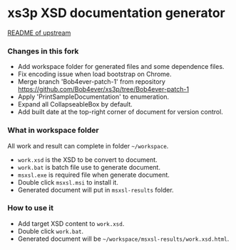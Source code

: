 # xs3p XSD documentation generator
[README of upstream](https://github.com/bitfehler/xs3p/blob/master/README.md)

### Changes in this fork
+ Add workspace folder for generated files and some dependence files.
+ Fix encoding issue when load bootstrap on Chrome.
+ Merge branch 'Bob4ever-patch-1' from repository https://github.com/Bob4ever/xs3p/tree/Bob4ever-patch-1
+ Apply 'PrintSampleDocumentation' to enumeration.
+ Expand all CollapseableBox by default.
+ Add built date at the top-right corner of document for version control.

### What in workspace folder
All work and result can complete in folder `~/workspace`.
+ `work.xsd` is the XSD to be convert to document.
+ `work.bat` is batch file use to generate document.
+ `msxsl.exe` is required file when generate document.
+ Double click `msxsl.msi` to install it.
+ Generated document will put in `msxsl-results` folder.

### How to use it
+ Add target XSD content to `work.xsd`.
+ Double click `work.bat`.
+ Generated document will be `~/workspace/msxsl-results/work.xsd.html`.

